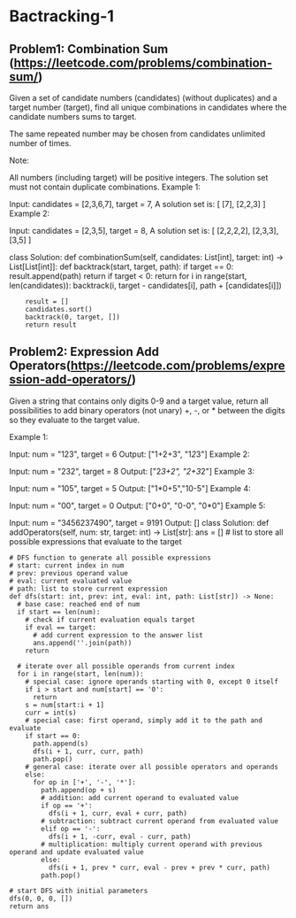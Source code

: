 # Bactracking-1


## Problem1: Combination Sum (https://leetcode.com/problems/combination-sum/)

Given a set of candidate numbers (candidates) (without duplicates) and a target number (target), find all unique combinations in candidates where the candidate numbers sums to target.

The same repeated number may be chosen from candidates unlimited number of times.

Note:

All numbers (including target) will be positive integers.
The solution set must not contain duplicate combinations.
Example 1:

Input: candidates = [2,3,6,7], target = 7,
A solution set is:
[
  [7],
  [2,2,3]
]
Example 2:

Input: candidates = [2,3,5], target = 8,
A solution set is:
[
  [2,2,2,2],
  [2,3,3],
  [3,5]
]

class Solution:
    def combinationSum(self, candidates: List[int], target: int) -> List[List[int]]:
        def backtrack(start, target, path):
            if target == 0:
                result.append(path)
                return
            if target < 0:
                return
            for i in range(start, len(candidates)):
                backtrack(i, target - candidates[i], path + [candidates[i]])

        result = []
        candidates.sort()
        backtrack(0, target, [])
        return result

## Problem2: Expression Add Operators(https://leetcode.com/problems/expression-add-operators/)

Given a string that contains only digits 0-9 and a target value, return all possibilities to add binary operators (not unary) +, -, or * between the digits so they evaluate to the target value.

Example 1:

Input: num = "123", target = 6
Output: ["1+2+3", "1*2*3"] 
Example 2:

Input: num = "232", target = 8
Output: ["2*3+2", "2+3*2"]
Example 3:

Input: num = "105", target = 5
Output: ["1*0+5","10-5"]
Example 4:

Input: num = "00", target = 0
Output: ["0+0", "0-0", "0*0"]
Example 5:

Input: num = "3456237490", target = 9191
Output: []
class Solution:
  def addOperators(self, num: str, target: int) -> List[str]:
    ans = [] # list to store all possible expressions that evaluate to the target

    # DFS function to generate all possible expressions
    # start: current index in num
    # prev: previous operand value
    # eval: current evaluated value
    # path: list to store current expression
    def dfs(start: int, prev: int, eval: int, path: List[str]) -> None:
      # base case: reached end of num
      if start == len(num):
        # check if current evaluation equals target
        if eval == target:
          # add current expression to the answer list
          ans.append(''.join(path))
        return

      # iterate over all possible operands from current index
      for i in range(start, len(num)):
        # special case: ignore operands starting with 0, except 0 itself
        if i > start and num[start] == '0':
          return
        s = num[start:i + 1]
        curr = int(s)
        # special case: first operand, simply add it to the path and evaluate
        if start == 0:
          path.append(s)
          dfs(i + 1, curr, curr, path)
          path.pop()
        # general case: iterate over all possible operators and operands
        else:
          for op in ['+', '-', '*']:
            path.append(op + s)
            # addition: add current operand to evaluated value
            if op == '+':
              dfs(i + 1, curr, eval + curr, path)
            # subtraction: subtract current operand from evaluated value
            elif op == '-':
              dfs(i + 1, -curr, eval - curr, path)
            # multiplication: multiply current operand with previous operand and update evaluated value
            else:
              dfs(i + 1, prev * curr, eval - prev + prev * curr, path)
            path.pop()

    # start DFS with initial parameters
    dfs(0, 0, 0, [])
    return ans
